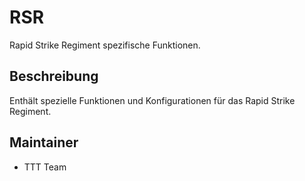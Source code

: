 # RSR

Rapid Strike Regiment spezifische Funktionen.

## Beschreibung

Enthält spezielle Funktionen und Konfigurationen für das Rapid Strike Regiment.

## Maintainer

- TTT Team
